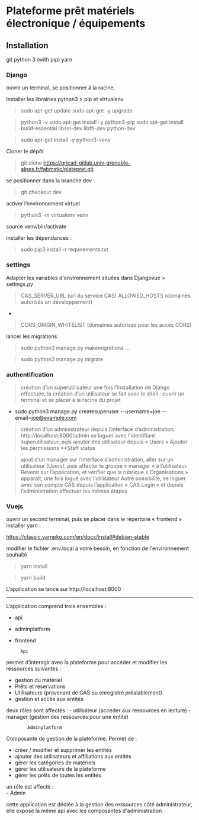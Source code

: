 # Plateforme prêt matériels électronique / équipements

## Installation

git
python 3 (with pip)
yarn

### Django
ouvrir un terminal,
se positionner à la racine. 

Installer les librairies python3 > pip et virtualenv

> sudo apt-get update
> sudo apt-get -y upgrade

> python3 -v
> sudo apt-get install -y 
> python3-pip
> sudo apt-get install 
> build-essential libssl-dev 
> libffi-dev python-dev

> sudo apt-get install -y python3-venv

Cloner le dépôt
> git clone https://gricad-gitlab.univ-grenoble-alpes.fr/fabmstic/platepret.git

se positionner dans la branche dev :

> git checkout dev

activer l’environnement virtuel

> python3 -m virtualenv venv

source venv/bin/activate

installer les dépendances :

> sudo pip3 install -r requirements.txt

### settings

Adapter les variables d'environnement situées dans Djangovue > settings.py

> CAS_SERVER_URL (url du service CAS)
> ALLOWED_HOSTS (domaines autorisés en développement)
-
> CORS_ORIGIN_WHITELIST (domaines autorisés pour les accès CORS)

lancer les migrations

> sudo python3 manage.py makemigrations
…

> sudo python3 manage.py migrate

### authentification

> création d’un superutilisateur
une fois l’installation de Django effectuée, la création d’un utilisateur se fait avec le shell :
ouvrir un terminal et se placer à la racine du projet
- sudo python3 manage.py createsuperuser --username=joe --email=joe@example.com
 
> création d’un administrateur
depuis l’interface d’administration, http://localhost:8000/admin
se loguer avec l’identifiant superutilisateur, puis ajouter des utilisateur depuis  « Users » 
Ajouter les permissions **Staff status

> ajout d’un manager
sur l’interface d’administration, aller sur un utilisateur (Users), puis affecter le groupe « manager » à l’utilisateur. Revenir sur l’application, et vérifier que la rubrique « Organisations » apparaît, une fois logué avec l’utilisateur
Autre possibilité, se loguer avec son compte CAS depuis l’application « CAS Login » et  depuis l’administration effectuer les mêmes étapes


### Vuejs

ouvrir un second terminal, puis se placer dans le répertoire « frontend »
installer yarn :

https://classic.yarnpkg.com/en/docs/install#debian-stable

modifier le fichier .env.local à votre besoin, en fonction de l'environnement souhaité

> yarn install

> yarn build

L’application se lance sur http://localhost:8000

_____


L’application comprend trois ensembles :

- api
- adminplatform
- frontend

        Api
      
permet d’interagir avec la plateforme pour accéder et modifier les ressources suivantes :

- gestion du matériel
- Prêts et réservations
- Utilisateurs (provenant de CAS ou enregistré préalablement)
- gestion et accès aux entités

deux rôles sont affectés :
				- utilisateur (accéder aux ressources en lecture)
				- manager (gestion des ressources pour une entité)
  

            Adminplatform

Composante de gestion de la plateforme. Permet de :
- créer / modifier et supprimer les entités
- ajouter des utilisateurs et affiliations aux entités
- gérer les catégories de matériels
- gérer les utilisateurs de la plateforme
- gérer les prêts de toutes les entités

un rôle est affecté :   
                - Admin

cette application est dédiée à la gestion des ressources côté administrateur, elle expose la même api avec les composantes d'administration